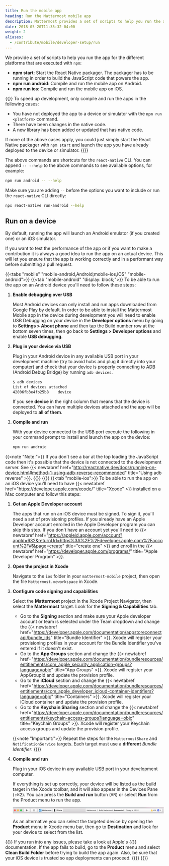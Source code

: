```yaml
---
title: Run the mobile app
heading: Run the Mattermost mobile app
description: Mattermost provides a set of scripts to help you run the app for different platforms. Learn about them here.
date: 2018-05-20T11:35:32-04:00
weight: 2
aliases:
  - /contribute/mobile/developer-setup/run
---
```


We provide a set of scripts to help you run the app for the different platforms that are executed with `npm`:

* **npm start**: Start the React Native packager. The packager has to be running in order to build the JavaScript code that powers the app.
* **npm run android**: Compile and run the mobile app on Android.
* **npm run ios**: Compile and run the mobile app on iOS.

{{<note>}}
To speed up development, only compile and run the apps in the following cases:
- You have not deployed the app to a device or simulator with the `npm run <platform>` command.
- There have been changes in the native code.
- A new library has been added or updated that has native code.

If none of the above cases apply, you could just simply start the React Native packager with `npm start` and launch the app you have already deployed to the device or simulator.
{{</note>}}

The above commands are shortcuts for the `react-native` CLI.  You can append `-- --help` to the above commands to see available options, for example:

```sh
npm run android -- --help
```

Make sure you are adding `--` before the options you want to include or run the `react-native` CLI directly:

```sh
npx react-native run-android --help
```

## Run on a device

By default, running the app will launch an Android emulator (if you created one) or an iOS simulator.

If you want to test the performance of the app or if you want to make a contribution it is always a good idea to run the app on an actual device.
This will let you ensure that the app is working correctly and in a performant way before submitting a pull request.

{{<tabs "mobile" "mobile-android,Android;mobile-ios,iOS" "mobile-android">}}
{{<tab "mobile-android" "display: block;">}}
To be able to run the app on an Android device you'll need to follow these steps:

1. **Enable debugging over USB**

   Most Android devices can only install and run apps downloaded from Google Play by default. In order to be able to install the Mattermost Mobile app in the device during development you will need to enable USB Debugging on your device in the **Developer options** menu by going to **Settings > About phone** and then tap the Build number row at the bottom seven times, then go back to **Settings > Developer options** and enable **USB debugging**.

2. **Plug in your device via USB**

   Plug in your Android device in any available USB port in your development machine (try to avoid hubs and plug it directly into your computer) and check that your device is properly connecting to ADB (Android Debug Bridge) by running `adb devices`.

   ```
   $ adb devices
   List of devices attached
   42006fb3e4fb25b8    device
   ```

   If you see **device** in the right column that means that the device is connected. You can have multiple devices attached and the app will be deployed to **all of them**.

3. **Compile and run**

   With your device connected to the USB port execute the following in your command prompt to install and launch the app on the device:

   ```sh
   npm run android
   ```

{{<note "Note:">}}
If you don't see a bar at the top loading the JavaScript code then it's possible that the device is not connected to the development server. See {{< newtabref href="http://reactnative.dev/docs/running-on-device.html#method-1-using-adb-reverse-recommended" title="Using adb reverse" >}}.
{{</note>}}
{{</tab>}}
{{<tab "mobile-ios">}}
To be able to run the app on an iOS device you'll need to have {{< newtabref href="https://developer.apple.com/xcode/" title="Xcode" >}} installed on a Mac computer and follow this steps:

1. **Get an Apple Developer account**

   The apps that run on an iOS device must be signed. To sign it, you'll need a set of provisioning profiles. If you already have an Apple Developer account enrolled in the Apple Developer program you can skip this step. If you don't have an account yet you'll need to {{< newtabref href="https://appleid.apple.com/account?appId=632&returnUrl=https%3A%2F%2Fdeveloper.apple.com%2Faccount%2F#!&page=create" title="create one" >}} and enroll in the {{< newtabref href="https://developer.apple.com/programs/" title="Apple Developer Program" >}}.

2. **Open the project in Xcode**

   Navigate to the `ios` folder in your `mattermost-mobile` project, then open the file `Mattermost.xcworkspace` in Xcode.

3. **Configure code signing and capabilities**

   Select the **Mattermost** project in the Xcode Project Navigator, then select the **Mattermost** target. Look for the **Signing & Capabilities** tab.

   - Go to the **Signing** section and make sure your Apple developer account or team is selected under the Team dropdown and change the {{< newtabref href="https://developer.apple.com/documentation/appstoreconnectapi/bundle_ids" title="Bundle Identifier" >}}.
     Xcode will register your provisioning profiles in your account for the Bundle Identifier you've entered if it doesn't exist.
   - Go to the **App Groups** section and change the {{< newtabref href="https://developer.apple.com/documentation/bundleresources/entitlements/com_apple_security_application-groups?language=objc" title="App Groups" >}}.
     Xcode will register your AppGroupId and update the provision profile.
   - Go to the **iCloud** section and change the {{< newtabref href="https://developer.apple.com/documentation/bundleresources/entitlements/com_apple_developer_icloud-container-identifiers?language=objc" title="Containers" >}}.
     Xcode will register your iCloud container and update the provision profile.
   - Go to the **Keychain Sharing** section and change the {{< newtabref href="https://developer.apple.com/documentation/bundleresources/entitlements/keychain-access-groups?language=objc" title="Keychain Groups" >}}.
     Xcode will register your Keychain access groups and update the provision profile.

   {{<note "Important:">}}
Repeat the steps for the `MattermostShare` and `NotificationService` targets. Each target must use a **different** *Bundle Identifier*.
   {{</note>}}

4. **Compile and run**

   Plug in your iOS device in any available USB port in your development computer.

   If everything is set up correctly, your device will be listed as the build target in the Xcode toolbar, and it will also appear in the Devices Pane (<kbd><kbd>⇧</kbd><kbd>⌘</kbd><kbd>2</kbd></kbd>). You can press the **Build and run** button (<kbd><kbd>⌘</kbd><kbd>R</kbd></kbd>) or select **Run** from the Product menu to run the app.

   ![image](running_ios.png)

   As an alternative you can select the targeted device by opening the **Product** menu in Xcode menu bar, then go to **Destination** and look for your device to select from the list.

{{<note>}}
If you run into any issues, please take a look at Apple's {{<newtabref href="https://developer.apple.com/library/content/documentation/IDEs/Conceptual/AppDistributionGuide/LaunchingYourApponDevices/LaunchingYourApponDevices.html#//apple_ref/doc/uid/TP40012582-CH27-SW4" title="Launching Your App on a Device" >}} documentation.
If the app fails to build, go to the **Product** menu and select **Clean Build Folder** before trying to build the app again.
Also, be sure that your iOS device is trusted so app deployments can proceed.
{{</note>}}
{{</tab>}}
